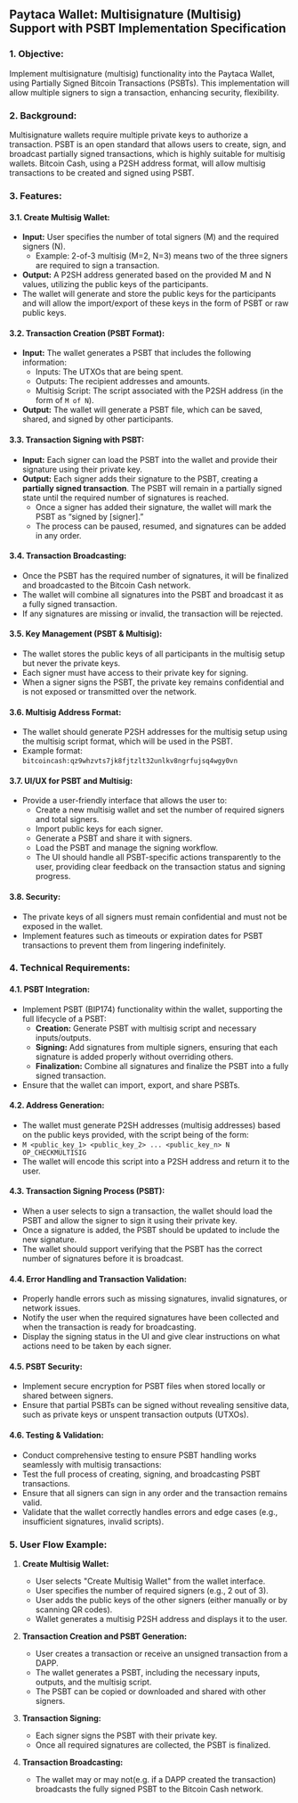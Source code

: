 
## **Paytaca Wallet: Multisignature (Multisig) Support with PSBT Implementation Specification**

### **1. Objective:**
Implement multisignature (multisig) functionality into the Paytaca Wallet, using Partially Signed Bitcoin Transactions (PSBTs). This implementation will allow multiple signers to sign a transaction, enhancing security, flexibility.

### **2. Background:**
Multisignature wallets require multiple private keys to authorize a transaction. PSBT is an open standard that allows users to create, sign, and broadcast partially signed transactions, which is highly suitable for multisig wallets. Bitcoin Cash, using a P2SH address format, will allow multisig transactions to be created and signed using PSBT.

### **3. Features:**

#### **3.1. Create Multisig Wallet:**
- **Input:** User specifies the number of total signers (M) and the required signers (N).
  - Example: 2-of-3 multisig (M=2, N=3) means two of the three signers are required to sign a transaction.
- **Output:** A P2SH address generated based on the provided M and N values, utilizing the public keys of the participants.
- The wallet will generate and store the public keys for the participants and will allow the import/export of these keys in the form of PSBT or raw public keys.

#### **3.2. Transaction Creation (PSBT Format):**
- **Input:** The wallet generates a PSBT that includes the following information:
  - Inputs: The UTXOs that are being spent.
  - Outputs: The recipient addresses and amounts.
  - Multisig Script: The script associated with the P2SH address (in the form of `M of N`).
- **Output:** The wallet will generate a PSBT file, which can be saved, shared, and signed by other participants.

#### **3.3. Transaction Signing with PSBT:**
- **Input:** Each signer can load the PSBT into the wallet and provide their signature using their private key.
- **Output:** Each signer adds their signature to the PSBT, creating a **partially signed transaction**. The PSBT will remain in a partially signed state until the required number of signatures is reached.
  - Once a signer has added their signature, the wallet will mark the PSBT as “signed by [signer].”
  - The process can be paused, resumed, and signatures can be added in any order.

#### **3.4. Transaction Broadcasting:**
  - Once the PSBT has the required number of signatures, it will be finalized and broadcasted to the Bitcoin Cash network. 
  - The wallet will combine all signatures into the PSBT and broadcast it as a fully signed transaction.
  - If any signatures are missing or invalid, the transaction will be rejected.

#### **3.5. Key Management (PSBT & Multisig):**
- The wallet stores the public keys of all participants in the multisig setup but never the private keys.
- Each signer must have access to their private key for signing.
- When a signer signs the PSBT, the private key remains confidential and is not exposed or transmitted over the network.

#### **3.6. Multisig Address Format:**
  - The wallet should generate P2SH addresses for the multisig setup using the multisig script format, which will be used in the PSBT.
  - Example format: `bitcoincash:qz9whzvts7jk8fjtzlt32unlkv8ngrfujsq4wgy0vn`

#### **3.7. UI/UX for PSBT and Multisig:**
- Provide a user-friendly interface that allows the user to:
  - Create a new multisig wallet and set the number of required signers and total signers.
  - Import public keys for each signer.
  - Generate a PSBT and share it with signers.
  - Load the PSBT and manage the signing workflow.
  - The UI should handle all PSBT-specific actions transparently to the user, providing clear feedback on the transaction status and signing progress.

#### **3.8. Security:**
- The private keys of all signers must remain confidential and must not be exposed in the wallet.
- Implement features such as timeouts or expiration dates for PSBT transactions to prevent them from lingering indefinitely.

### **4. Technical Requirements:**

#### **4.1. PSBT Integration:**
- Implement PSBT (BIP174) functionality within the wallet, supporting the full lifecycle of a PSBT:
  - **Creation:** Generate PSBT with multisig script and necessary inputs/outputs.
  - **Signing:** Add signatures from multiple signers, ensuring that each signature is added properly without overriding others.
  - **Finalization:** Combine all signatures and finalize the PSBT into a fully signed transaction.
- Ensure that the wallet can import, export, and share PSBTs.

#### **4.2. Address Generation:**
  - The wallet must generate P2SH addresses (multisig addresses) based on the public keys provided, with the script being of the form:
  - `M <public_key_1> <public_key_2> ... <public_key_n> N OP_CHECKMULTISIG`
  - The wallet will encode this script into a P2SH address and return it to the user.

#### **4.3. Transaction Signing Process (PSBT):**
- When a user selects to sign a transaction, the wallet should load the PSBT and allow the signer to sign it using their private key.
- Once a signature is added, the PSBT should be updated to include the new signature.
- The wallet should support verifying that the PSBT has the correct number of signatures before it is broadcast.

#### **4.4. Error Handling and Transaction Validation:**
- Properly handle errors such as missing signatures, invalid signatures, or network issues.
- Notify the user when the required signatures have been collected and when the transaction is ready for broadcasting.
- Display the signing status in the UI and give clear instructions on what actions need to be taken by each signer.

#### **4.5. PSBT Security:**
- Implement secure encryption for PSBT files when stored locally or shared between signers.
- Ensure that partial PSBTs can be signed without revealing sensitive data, such as private keys or unspent transaction outputs (UTXOs).

#### **4.6. Testing & Validation:**
  - Conduct comprehensive testing to ensure PSBT handling works seamlessly with multisig transactions:
  - Test the full process of creating, signing, and broadcasting PSBT transactions.
  - Ensure that all signers can sign in any order and the transaction remains valid.
  - Validate that the wallet correctly handles errors and edge cases (e.g., insufficient signatures, invalid scripts).

### **5. User Flow Example:**

1. **Create Multisig Wallet:**
   - User selects "Create Multisig Wallet" from the wallet interface.
   - User specifies the number of required signers (e.g., 2 out of 3).
   - User adds the public keys of the other signers (either manually or by scanning QR codes).
   - Wallet generates a multisig P2SH address and displays it to the user.

2. **Transaction Creation and PSBT Generation:**
   - User creates a transaction or receive an unsigned transaction from a DAPP.
   - The wallet generates a PSBT, including the necessary inputs, outputs, and the multisig script.
   - The PSBT can be copied or downloaded and shared with other signers.

3. **Transaction Signing:**
   - Each signer signs the PSBT with their private key.
   - Once all required signatures are collected, the PSBT is finalized.

4. **Transaction Broadcasting:**
   - The wallet may or may not(e.g. if a DAPP created the transaction) broadcasts the fully signed PSBT to the Bitcoin Cash network.
